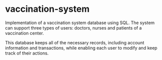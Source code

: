 # vaccination-system

Implementation of a vaccination system database using SQL. The system can support three types of users: doctors, nurses and patients of a vaccination center.

This database keeps all of the necessary records, including account information and transactions, while enabling each user to modify and keep track of their actions. 
